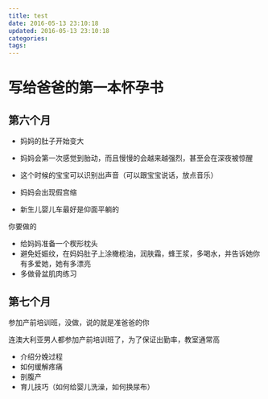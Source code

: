 ```yaml
---
title: test
date: 2016-05-13 23:10:18
updated: 2016-05-13 23:10:18
categories:
tags:
---
```


# 写给爸爸的第一本怀孕书

## 第六个月
* 妈妈的肚子开始变大
* 妈妈会第一次感觉到胎动，而且慢慢的会越来越强烈，甚至会在深夜被惊醒
* 这个时候的宝宝可以识别出声音（可以跟宝宝说话，放点音乐）

* 妈妈会出现假宫缩


* 新生儿婴儿车最好是仰面平躺的


你要做的
* 给妈妈准备一个楔形枕头
* 避免妊娠纹，在妈妈肚子上涂橄榄油，润肤霜，蜂王浆，多喝水，并告诉她你有多爱她，她有多漂亮
* 多做骨盆肌肉练习

## 第七个月
参加产前培训班，没做，说的就是准爸爸的你

连澳大利亚男人都参加产前培训班了，为了保证出勤率，教室通常高

* 介绍分娩过程
* 如何缓解疼痛
* 剖腹产
* 育儿技巧（如何给婴儿洗澡，如何换尿布）
